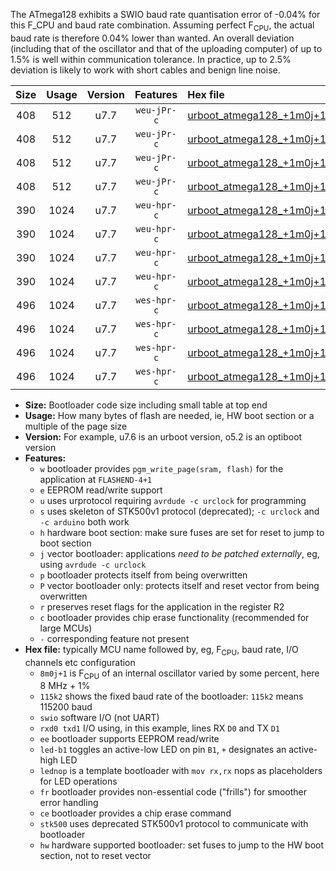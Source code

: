 The ATmega128 exhibits a SWIO baud rate quantisation error of -0.04% for this F_CPU and baud rate combination. Assuming perfect F<sub>CPU</sub>, the actual baud rate is therefore 0.04% lower than wanted. An overall deviation (including that of the oscillator and that of the uploading computer) of up to 1.5% is well within communication tolerance. In practice, up to 2.5% deviation is likely to work with short cables and benign line noise.

|Size|Usage|Version|Features|Hex file|
|:-:|:-:|:-:|:-:|:--|
|408|512|u7.7|`weu-jPr-c`|[urboot_atmega128_+1m0j+1_+++2k4_swio_rxd2_txd3_ee_led+b5_fr_ce.hex](https://raw.githubusercontent.com/stefanrueger/urboot.hex/main/mcus/atmega128/internal_oscillator/fcpu_+1m0j+1/br_+++2k4/urboot_atmega128_+1m0j+1_+++2k4_swio_rxd2_txd3_ee_led+b5_fr_ce.hex)|
|408|512|u7.7|`weu-jPr-c`|[urboot_atmega128_+1m0j+1_+++2k4_swio_rxd2_txd3_ee_lednop_fr_ce.hex](https://raw.githubusercontent.com/stefanrueger/urboot.hex/main/mcus/atmega128/internal_oscillator/fcpu_+1m0j+1/br_+++2k4/urboot_atmega128_+1m0j+1_+++2k4_swio_rxd2_txd3_ee_lednop_fr_ce.hex)|
|408|512|u7.7|`weu-jPr-c`|[urboot_atmega128_+1m0j+1_+++2k4_swio_rxe0_txe1_ee_led+b5_fr_ce.hex](https://raw.githubusercontent.com/stefanrueger/urboot.hex/main/mcus/atmega128/internal_oscillator/fcpu_+1m0j+1/br_+++2k4/urboot_atmega128_+1m0j+1_+++2k4_swio_rxe0_txe1_ee_led+b5_fr_ce.hex)|
|408|512|u7.7|`weu-jPr-c`|[urboot_atmega128_+1m0j+1_+++2k4_swio_rxe0_txe1_ee_lednop_fr_ce.hex](https://raw.githubusercontent.com/stefanrueger/urboot.hex/main/mcus/atmega128/internal_oscillator/fcpu_+1m0j+1/br_+++2k4/urboot_atmega128_+1m0j+1_+++2k4_swio_rxe0_txe1_ee_lednop_fr_ce.hex)|
|390|1024|u7.7|`weu-hpr-c`|[urboot_atmega128_+1m0j+1_+++2k4_swio_rxd2_txd3_ee_led+b5_fr_ce_hw.hex](https://raw.githubusercontent.com/stefanrueger/urboot.hex/main/mcus/atmega128/internal_oscillator/fcpu_+1m0j+1/br_+++2k4/urboot_atmega128_+1m0j+1_+++2k4_swio_rxd2_txd3_ee_led+b5_fr_ce_hw.hex)|
|390|1024|u7.7|`weu-hpr-c`|[urboot_atmega128_+1m0j+1_+++2k4_swio_rxd2_txd3_ee_lednop_fr_ce_hw.hex](https://raw.githubusercontent.com/stefanrueger/urboot.hex/main/mcus/atmega128/internal_oscillator/fcpu_+1m0j+1/br_+++2k4/urboot_atmega128_+1m0j+1_+++2k4_swio_rxd2_txd3_ee_lednop_fr_ce_hw.hex)|
|390|1024|u7.7|`weu-hpr-c`|[urboot_atmega128_+1m0j+1_+++2k4_swio_rxe0_txe1_ee_led+b5_fr_ce_hw.hex](https://raw.githubusercontent.com/stefanrueger/urboot.hex/main/mcus/atmega128/internal_oscillator/fcpu_+1m0j+1/br_+++2k4/urboot_atmega128_+1m0j+1_+++2k4_swio_rxe0_txe1_ee_led+b5_fr_ce_hw.hex)|
|390|1024|u7.7|`weu-hpr-c`|[urboot_atmega128_+1m0j+1_+++2k4_swio_rxe0_txe1_ee_lednop_fr_ce_hw.hex](https://raw.githubusercontent.com/stefanrueger/urboot.hex/main/mcus/atmega128/internal_oscillator/fcpu_+1m0j+1/br_+++2k4/urboot_atmega128_+1m0j+1_+++2k4_swio_rxe0_txe1_ee_lednop_fr_ce_hw.hex)|
|496|1024|u7.7|`wes-hpr-c`|[urboot_atmega128_+1m0j+1_+++2k4_swio_rxd2_txd3_ee_led+b5_fr_ce_stk500_hw.hex](https://raw.githubusercontent.com/stefanrueger/urboot.hex/main/mcus/atmega128/internal_oscillator/fcpu_+1m0j+1/br_+++2k4/urboot_atmega128_+1m0j+1_+++2k4_swio_rxd2_txd3_ee_led+b5_fr_ce_stk500_hw.hex)|
|496|1024|u7.7|`wes-hpr-c`|[urboot_atmega128_+1m0j+1_+++2k4_swio_rxd2_txd3_ee_lednop_fr_ce_stk500_hw.hex](https://raw.githubusercontent.com/stefanrueger/urboot.hex/main/mcus/atmega128/internal_oscillator/fcpu_+1m0j+1/br_+++2k4/urboot_atmega128_+1m0j+1_+++2k4_swio_rxd2_txd3_ee_lednop_fr_ce_stk500_hw.hex)|
|496|1024|u7.7|`wes-hpr-c`|[urboot_atmega128_+1m0j+1_+++2k4_swio_rxe0_txe1_ee_led+b5_fr_ce_stk500_hw.hex](https://raw.githubusercontent.com/stefanrueger/urboot.hex/main/mcus/atmega128/internal_oscillator/fcpu_+1m0j+1/br_+++2k4/urboot_atmega128_+1m0j+1_+++2k4_swio_rxe0_txe1_ee_led+b5_fr_ce_stk500_hw.hex)|
|496|1024|u7.7|`wes-hpr-c`|[urboot_atmega128_+1m0j+1_+++2k4_swio_rxe0_txe1_ee_lednop_fr_ce_stk500_hw.hex](https://raw.githubusercontent.com/stefanrueger/urboot.hex/main/mcus/atmega128/internal_oscillator/fcpu_+1m0j+1/br_+++2k4/urboot_atmega128_+1m0j+1_+++2k4_swio_rxe0_txe1_ee_lednop_fr_ce_stk500_hw.hex)|

- **Size:** Bootloader code size including small table at top end
- **Usage:** How many bytes of flash are needed, ie, HW boot section or a multiple of the page size
- **Version:** For example, u7.6 is an urboot version, o5.2 is an optiboot version
- **Features:**
  + `w` bootloader provides `pgm_write_page(sram, flash)` for the application at `FLASHEND-4+1`
  + `e` EEPROM read/write support
  + `u` uses urprotocol requiring `avrdude -c urclock` for programming
  + `s` uses skeleton of STK500v1 protocol (deprecated); `-c urclock` and `-c arduino` both work
  + `h` hardware boot section: make sure fuses are set for reset to jump to boot section
  + `j` vector bootloader: applications *need to be patched externally*, eg, using `avrdude -c urclock`
  + `p` bootloader protects itself from being overwritten
  + `P` vector bootloader only: protects itself and reset vector from being overwritten
  + `r` preserves reset flags for the application in the register R2
  + `c` bootloader provides chip erase functionality (recommended for large MCUs)
  + `-` corresponding feature not present
- **Hex file:** typically MCU name followed by, eg, F<sub>CPU</sub>, baud rate, I/O channels etc configuration
  + `8m0j+1` is F<sub>CPU</sub> of an internal oscillator varied by some percent, here 8 MHz + 1%
  + `115k2` shows the fixed baud rate of the bootloader: `115k2` means 115200 baud
  + `swio` software I/O (not UART)
  + `rxd0 txd1` I/O using, in this example, lines RX `D0` and TX `D1`
  + `ee` bootloader supports EEPROM read/write
  + `led-b1` toggles an active-low LED on pin `B1`, `+` designates an active-high LED
  + `lednop` is a template bootloader with `mov rx,rx` nops as placeholders for LED operations
  + `fr` bootloader provides non-essential code ("frills") for smoother error handling
  + `ce` bootloader provides a chip erase command
  + `stk500` uses deprecated STK500v1 protocol to communicate with bootloader
  + `hw` hardware supported bootloader: set fuses to jump to the HW boot section, not to reset vector
